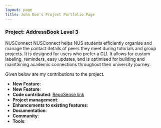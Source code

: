 ```yaml
---
layout: page
title: John Doe's Project Portfolio Page
---
```


### Project: AddressBook Level 3

NUSConnect NUSConnect helps NUS students efficiently organise and manage the contact details of peers they meet during tutorials and group projects. It is designed for users who prefer a CLI. It allows for custom labeling, reminders, easy updates, and is optimised for building and maintaining academic connections throughout their university journey.

Given below are my contributions to the project.

* **New Feature**:
* **New Feature**: 
* **Code contributed**: [RepoSense link]()
* **Project management**:
* **Enhancements to existing features**:
* **Documentation**:
* **Community**:
* **Tools**:


